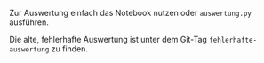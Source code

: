 Zur Auswertung einfach das Notebook nutzen oder `auswertung.py` ausführen.

Die alte, fehlerhafte Auswertung ist unter dem Git-Tag `fehlerhafte-auswertung` zu finden.
